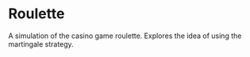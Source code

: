 # Roulette

A simulation of the casino game roulette. Explores the idea of using the martingale strategy.
